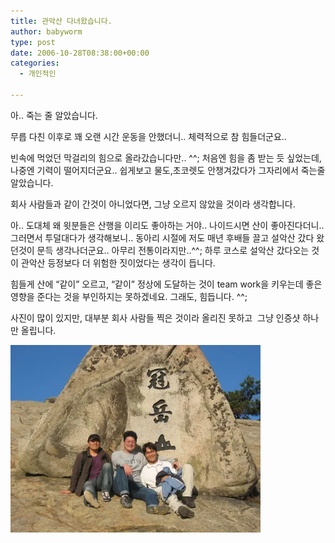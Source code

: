 ```yaml
---
title: 관악산 다녀왔습니다.
author: babyworm
type: post
date: 2006-10-28T08:38:00+00:00
categories:
  - 개인적인

---
```

아.. 죽는 줄 알았습니다.

무릅 다친 이후로 꽤 오랜 시간 운동을 안했더니.. 체력적으로 참 힘들더군요..

빈속에 먹었던 막걸리의 힘으로 올라갔습니다만.. ^^;
처음엔 힘을 좀 받는 듯 싶었는데, 나중엔 기력이 떨어지더군요..
쉽게보고 물도,초코렛도 안챙겨갔다가 그자리에서 죽는줄 알았습니다.

회사 사람들과 같이 간것이 아니었다면, 그냥 오르지 않았을 것이라 생각합니다.

아.. 도대체 왜 윗분들은 산행을 이리도 좋아하는 거야.. 나이드시면 산이 좋아진다더니.. 그러면서 투덜대다가 생각해보니.. 동아리 시절에 저도 매년 후배들 끌고 설악산 갔다 왔던것이 문득 생각나더군요.. 아무리 전통이라지만..^^;
하루 코스로 설악산 갔다오는 것이 관악산 등정보다 더 위험한 짓이었다는 생각이 듭니다.

힘들게 산에 &#8220;같이&#8221; 오르고, &#8220;같이&#8221; 정상에 도달하는 것이 team work을 키우는데 좋은 영향을 준다는 것을 부인하지는 못하겠네요. 그래도, 힘듭니다. ^^;

사진이 많이 있지만, 대부분 회사 사람들 찍은 것이라 올리진 못하고&nbsp; 그냥 인증샷 하나만 올립니다.

<img decoding="async" src="featured_1160802764.webp" >
